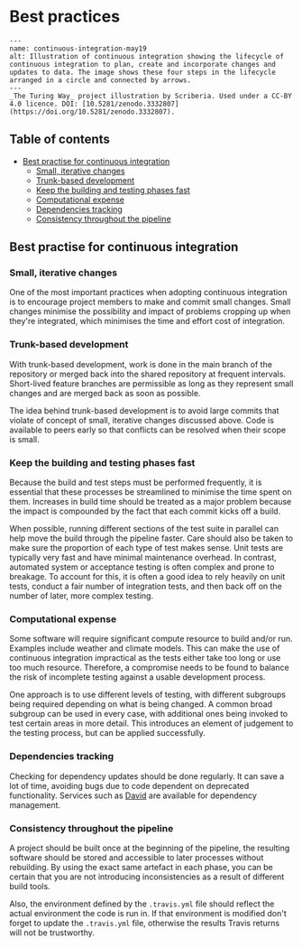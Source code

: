 # Best practices

```{figure} ../../figures/continuous-integration-may19.jpg
---
name: continuous-integration-may19
alt: Illustration of continuous integration showing the lifecycle of continuous integration to plan, create and incorporate changes and updates to data. The image shows these four steps in the lifecycle arranged in a circle and connected by arrows.
---
_The Turing Way_ project illustration by Scriberia. Used under a CC-BY 4.0 licence. DOI: [10.5281/zenodo.3332807](https://doi.org/10.5281/zenodo.3332807).
```

## Table of contents

- [Best practise for continuous integration](#Best_practise_for_continuous_integration)
  - [Small, iterative changes](#Small_iterative_changes)
  - [Trunk-based development](#Trunk_based_development)
  - [Keep the building and testing phases fast](#Keep_the_building_and_testing_phases_fast)
  - [Computational expense](#Computational_expense)
  - [Dependencies tracking](#Dependencies_tracking)
  - [Consistency throughout the pipeline](#Consistency_throughout_the_pipeline)


<a name="Best_practise_for_continuous_integration"></a>
## Best practise for continuous integration

<a name="Small_iterative_changes"></a>
### Small, iterative changes

One of the most important practices when adopting continuous integration is to encourage project members to make and commit small changes. Small changes minimise the possibility and impact of problems cropping up when they're integrated, which minimises the time and effort cost of integration.

<a name="Trunk_based_development"></a>
### Trunk-based development

With trunk-based development, work is done in the main branch of the repository or merged back into the shared repository at frequent intervals. Short-lived feature branches are permissible as long as they represent small changes and are merged back as soon as possible.

The idea behind trunk-based development is to avoid large commits that violate of concept of small, iterative changes discussed above. Code is available to peers early so that conflicts can be resolved when their scope is small.

<a name="Keep_the_building_and_testing_phases_fast"></a>
### Keep the building and testing phases fast

Because the build and test steps must be performed frequently, it is essential that these processes be streamlined to minimise the time spent on them. Increases in build time should be treated as a major problem because the impact is compounded by the fact that each commit kicks off a build.

When possible, running different sections of the test suite in parallel can help move the build through the pipeline faster. Care should also be taken to make sure the proportion of each type of test makes sense. Unit tests are typically very fast and have minimal maintenance overhead. In contrast, automated system or acceptance testing is often complex and prone to breakage. To account for this, it is often a good idea to rely heavily on unit tests, conduct a fair number of integration tests, and then back off on the number of later, more complex testing.

### Computational expense

Some software will require significant compute resource to build and/or run. Examples include weather and climate models. This can make the use of continuous integration impractical as the tests either take too long or use too much resource. Therefore, a compromise needs to be found to balance the risk of incomplete testing against a usable development process.

One approach is to use different levels of testing, with different subgroups being required depending on what is being changed. A common broad subgroup can be used in every case, with additional ones being invoked to test certain areas in more detail. This introduces an element of judgement to the testing process, but can be applied successfully.

<a name="Dependencies_tracking"></a>
### Dependencies tracking

Checking for dependency updates should be done regularly. It can save a lot of time, avoiding bugs due to code dependent on deprecated functionality. Services such as [David](https://david-dm.org/) are available for dependency management.

<a name="Consistency_throughout_the_pipeline"></a>
### Consistency throughout the pipeline

A project should be built once at the beginning of the pipeline, the resulting software should be stored and accessible to later processes without rebuilding. By using the exact same artefact in each phase, you can be certain that you are not introducing inconsistencies as a result of different build tools.

Also, the environment defined by the `.travis.yml` file should reflect the actual environment the code is run in. If that environment is modified don't forget to update the `.travis.yml` file, otherwise the results Travis returns will not be trustworthy.
